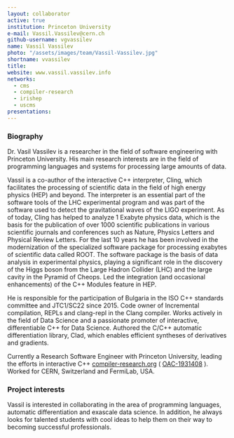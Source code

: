 ```yaml
---
layout: collaborator
active: true
institution: Princeton University
e-mail: Vassil.Vassilev@cern.ch
github-username: vgvassilev
name: Vassil Vassilev
photo: "/assets/images/team/Vassil-Vassilev.jpg"
shortname: vvassilev
title:
website: www.vassil.vassilev.info
networks:
  - cms
  - compiler-research
  - irishep
  - uscms
presentations:
---
```


### Biography

Dr. Vasil Vassilev is a researcher in the field of software engineering with
Princeton University. His main research interests are in the field of
programming languages and systems for processing large amounts of data.

Vassil is a co-author of the interactive C++ interpreter, Cling, which
facilitates the processing of scientific data in the field of high energy
physics (HEP) and beyond. The interpreter is an essential part of the software
tools of the LHC experimental program and was part of the software used to
detect the gravitational waves of the LIGO experiment. As of today, Cling has
helped to analyze 1 Exabyte physics data, which is the basis for the publication
of over 1000 scientific publications in various scientific journals and
conferences such as Nature, Physics Letters and Physical Review Letters. For the
last 10 years he has been involved in the modernization of the specialized
software package for processing exabytes of scientific data called ROOT. The
software package is the basis of data analysis in experimental physics, playing
a significant role in the discovery of the Higgs boson from the Large Hadron
Collider (LHC) and the large cavity in the Pyramid of Cheops. Led the
integration (and occasional enhancements) of the C++ Modules feature in HEP.

He is responsible for the participation of Bulgaria in the ISO C++ standards
committee and JTC1/SC22 since 2015. Code owner of Incremental compilation, REPLs
and clang-repl in the Clang compiler. Works actively in the field of Data
Science and a passionate promoter of interactive, differentiable C++ for Data
Science. Authored the C/C++ automatic differentiation library, Clad, which
enables efficient syntheses of derivatives and gradients.

Currently a Research Software Engineer with Princeton University, leading the
efforts in interactive C++ [compiler-research.org](https://compiler-research.org)
( [OAC-1931408](https://www.nsf.gov/awardsearch/showAward?AWD_ID=1931408&HistoricalAwards=false) ).
Worked for CERN, Switzerland and FermiLab, USA.


### Project interests

Vassil is interested in collaborating in the area of programming languages,
automatic differentiation and exascale data science. In addition, he always
looks for talented students with cool ideas to help them on their way to
becoming successful professionals.
